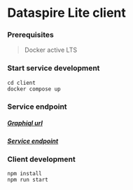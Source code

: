 # Dataspire Lite client

### Prerequisites
> Docker active LTS

### Start service development
```shell
cd client
docker compose up
```

### Service endpoint
##### [Graphiql url](http://localhost:8000/graphiql)
##### [Service endpoint](http://localhost:8000/graphql)


### Client development
```shell
npm install 
npm run start
```
